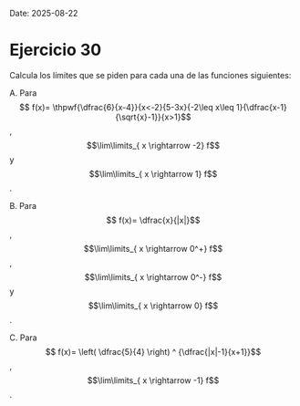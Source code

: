 Date: 2025-08-22

# Ejercicio 30

 
Calcula los límites que se piden para cada una de las funciones siguientes:

A.    Para $$ f(x)= \thpwf{\dfrac{6}{x-4}}{x<-2}{5-3x}{-2\leq x\leq 1}{\dfrac{x-1}{\sqrt{x}-1}}{x>1}$$ , $$\lim\limits_{ x \rightarrow  -2}  f$$  y $$\lim\limits_{ x \rightarrow  1}  f$$ .

B.    Para $$ f(x)= \dfrac{x}{|x|}$$ , $$\lim\limits_{ x \rightarrow  0^+}  f$$ , $$\lim\limits_{ x \rightarrow  0^-}  f$$  y $$\lim\limits_{ x \rightarrow  0}  f$$ .

C.    Para $$ f(x)= \left( \dfrac{5}{4} \right) ^ {\dfrac{|x|-1}{x+1}}$$ , $$\lim\limits_{ x \rightarrow  -1}  f$$ .


